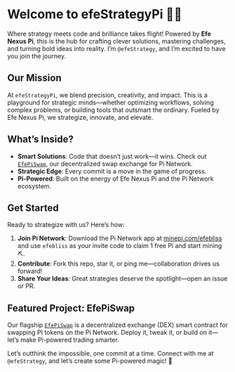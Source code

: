 # Welcome to efeStrategyPi 🧠✨

Where strategy meets code and brilliance takes flight! Powered by **Efe Nexus Pi**, this is the hub for crafting clever solutions, mastering challenges, and turning bold ideas into reality. I’m `@efeStrategy`, and I’m excited to have you join the journey.

## Our Mission
At `efeStrategyPi`, we blend precision, creativity, and impact. This is a playground for strategic minds—whether optimizing workflows, solving complex problems, or building tools that outsmart the ordinary. Fueled by Efe Nexus Pi, we strategize, innovate, and elevate.

## What’s Inside?
- **Smart Solutions**: Code that doesn’t just work—it wins. Check out [`EfePiSwap`](./contracts/EfePiSwap.sol), our decentralized swap exchange for Pi Network.
- **Strategic Edge**: Every commit is a move in the game of progress.
- **Pi-Powered**: Built on the energy of Efe Nexus Pi and the Pi Network ecosystem.

## Get Started
Ready to strategize with us? Here’s how:
1. **Join Pi Network**: Download the Pi Network app at [minepi.com/efebliss](https://minepi.com/efebliss) and use `efebliss` as your invite code to claim 1 free Pi and start mining ⛏️.
2. **Contribute**: Fork this repo, star it, or ping me—collaboration drives us forward!
3. **Share Your Ideas**: Great strategies deserve the spotlight—open an issue or PR.

## Featured Project: EfePiSwap
Our flagship [`EfePiSwap`](./EfeNexus/EfePiSwap) is a decentralized exchange (DEX) smart contract for swapping PI tokens on the Pi Network. Deploy it, tweak it, or build on it—let’s make Pi-powered trading smarter.

Let’s outthink the impossible, one commit at a time. Connect with me at `@efeStrategy`, and let’s create some Pi-powered magic! 🌟
